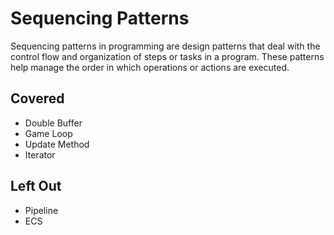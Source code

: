 # Sequencing Patterns

Sequencing patterns in programming are design patterns that deal with the control flow and organization of steps or tasks in a program. These patterns help manage the order in which operations or actions are executed. 

## Covered

- Double Buffer
- Game Loop
- Update Method
- Iterator

## Left Out
- Pipeline
- ECS